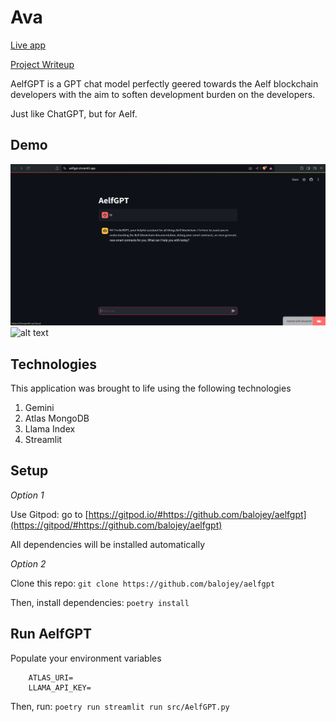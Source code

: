 # Ava

[Live app](https://ava-sui.streamlit.app/)

[Project Writeup](https://peaceful-sleep-735.notion.site/Ava-Empowering-SUI-MOVE-Developers-An-AI-Chat-App-Leveraging-Atlas-MongoDB-1223f4d8a27d48dd81ca281b328a1282?pvs=4)

AelfGPT is a GPT chat model perfectly geered towards the Aelf blockchain developers with the aim to soften development burden on the developers.

Just like ChatGPT, but for Aelf.

## Demo
![alt text](assets/aelfgpt-1.png "AelfGPT demo 1")
![alt text](assets/aelfgpt-2.png "AelfGPT demo 2")

## Technologies

This application was brought to life using the following technologies

1. Gemini
2. Atlas MongoDB
3. Llama Index
4. Streamlit

## Setup

*Option 1*

Use Gitpod: go to [https://gitpod.io/#https://github.com/balojey/aelfgpt](https://gitpod/#https://github.com/balojey/aelfgpt)

All dependencies will be installed automatically

*Option 2*

Clone this repo: `git clone https://github.com/balojey/aelfgpt`

Then, install dependencies: `poetry install`

## Run AelfGPT

Populate your environment variables

```
    ATLAS_URI=
    LLAMA_API_KEY=
```

Then, run: `poetry run streamlit run src/AelfGPT.py`